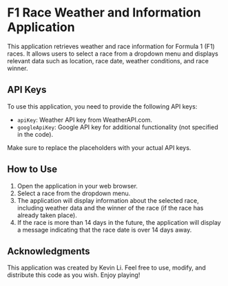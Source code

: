 # F1 Race Weather and Information Application

This application retrieves weather and race information for Formula 1 (F1) races. It allows users to select a race from a dropdown menu and displays relevant data such as location, race date, weather conditions, and race winner.

## API Keys

To use this application, you need to provide the following API keys:

- `apiKey`: Weather API key from WeatherAPI.com.
- `googleApiKey`: Google API key for additional functionality (not specified in the code).

Make sure to replace the placeholders with your actual API keys.

## How to Use

1. Open the application in your web browser.
2. Select a race from the dropdown menu.
3. The application will display information about the selected race, including weather data and the winner of the race (if the race has already taken place).
4. If the race is more than 14 days in the future, the application will display a message indicating that the race date is over 14 days away.

## Acknowledgments

This application was created by Kevin Li. Feel free to use, modify, and distribute this code as you wish. Enjoy playing!
